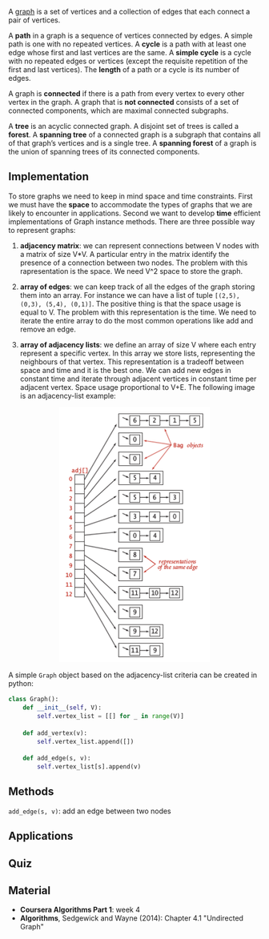 
A [graph](https://en.wikipedia.org/wiki/Graph_(abstract_data_type)) is a set of vertices and a collection of edges that each connect a pair of vertices.

A **path** in a graph is a sequence of vertices connected by edges. A simple path is one with no repeated vertices. A **cycle** is a path with at least one edge whose first and last vertices are the same. A **simple cycle** is a cycle with no repeated edges or vertices (except the requisite repetition of the first and last vertices). The **length** of a path or a cycle is its number of edges.

A graph is **connected** if there is a path from every vertex to every other vertex in the graph. A graph that is **not connected** consists of a set of connected components, which are maximal connected subgraphs.

A **tree** is an acyclic connected graph. A disjoint set of trees is called a **forest**. A **spanning tree** of a connected graph is a subgraph that contains all of that graph’s vertices and is a single tree. A **spanning forest** of a graph is the union of spanning trees of its connected components.


Implementation
---------------

To store graphs we need to keep in mind space and time constraints.
First we must have the **space** to accommodate the types of graphs that we are likely to encounter in applications. Second we want to develop **time** efficient implementations of Graph instance methods. There are three possible way to represent graphs:

1. **adjacency matrix**: we can represent connections between V nodes with a matrix of size V*V. A particular entry in the matrix identify the presence of a connection between two nodes. The problem with this rapresentation is the space. We need V^2 space to store the graph.

2. **array of edges**: we can keep track of all the edges of the graph storing them into an array. For instance we can have a list of tuple `[(2,5), (0,3), (5,4), (0,1)]`. The positive thing is that the space usage is equal to V.
The problem with this representation is the time. We need to iterate the entire array to do the most common operations like add and remove an edge.

3. **array of adjacency lists**: we define an array of size V where each entry represent a specific vertex. In this array we store lists, representing the neighbours of that vertex. This representation is a tradeoff between space and time and it is the best one. We can add new edges in constant time and iterate through adjacent vertices in constant time per adjacent vertex. Space usage proportional to V+E.
The following image is an adjacency-list example:

<p align="center">
<img src="./images/graph_adjacency_list.png" width="300">
</p>

A simple `Graph` object based on the adjacency-list criteria can be created in python:

```Python
class Graph():
    def __init__(self, V):
        self.vertex_list = [[] for _ in range(V)]

    def add_vertex(v):
        self.vertex_list.append([])

    def add_edge(s, v):
        self.vertex_list[s].append(v)
```


Methods
--------

`add_edge(s, v)`: add an edge between two nodes

Applications
------------


Quiz
-----




Material
--------
- **Coursera Algorithms Part 1**: week 4
- **Algorithms**, Sedgewick and Wayne (2014): Chapter 4.1 "Undirected Graph"
